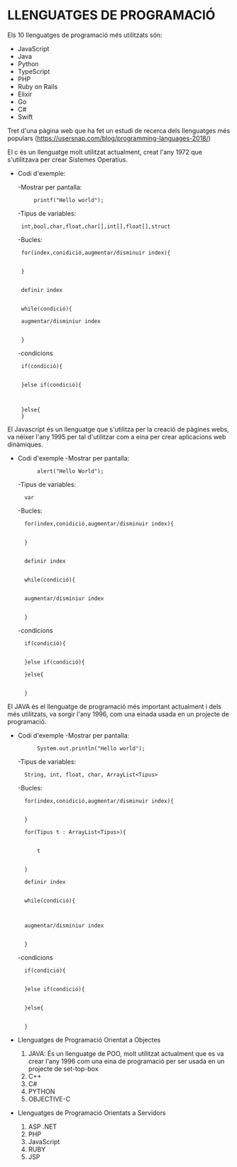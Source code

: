 # LLENGUATGES DE PROGRAMACIÓ

Els 10 llenguatges de programació més utilitzats són:

+ JavaScript
+ Java
+ Python
+ TypeScript
+ PHP
+ Ruby on Rails
+ Elixir
+ Go
+ C#
+ Swift

Tret d'una pàgina web que ha fet un estudi de recerca dels llenguatges més populars (https://usersnap.com/blog/programming-languages-2018/)

 El c és un llenguatge molt utilitzat actualment, creat l'any 1972 que s'utilitzava per crear Sistemes Operatius.
 - Codi d'exemple:

	-Mostrar per pantalla:
	
	
        	printf("Hello world");
		
		
	-Tipus de variables:
	
	
		int,bool,char,float,char[],int[],float[],struct
		
		
	-Bucles:
	
	
		for(index,conidició,augmentar/disminuir index){
		
		
		}
		
		
		definir index
		
		
		while(condició){
		
		augmentar/disminiur index
		
		
		}
	-condicions
	
	
		if(condició){
		
		
		}else if(condició){
		
		
		
		}else{
		}
	
		
  El Javascript és un llenguatge que s'utilitza per la creació de pàgines webs, va néixer l'any 1995 per tal d'utilitzar com a eina per crear aplicacions web dinàmiques.
- Codi d'exemple
	-Mostrar per pantalla:
	
	
        	alert("Hello World");
		
		
	-Tipus de variables:
	
	
		var
		
		
	-Bucles:
	
	
		for(index,conidició,augmentar/disminuir index){
		
		
		}
		
		
		definir index
		
		
		while(condició){
		
		
		augmentar/disminiur index
		
		
		}
		
		
	-condicions
	
	
		if(condició){
		
		
		}else if(condició){
		
		}else{
		
		
		}
El JAVA és el llenguatge de programació més important actualment i dels més utilitzats, va sorgir l'any 1996, com una einada usada en un projecte de programació.
- Codi d'exemple
	-Mostrar per pantalla:
	
	
        	System.out.println("Hello world");
	-Tipus de variables:
	
	
	
		String, int, float, char, ArrayList<Tipus>
	-Bucles:
	
	
		for(index,conidició,augmentar/disminuir index){
		
		
		}
	
		for(Tipus t : ArrayList<Tipus>){
		
		
			t
			
			
		}
		
		definir index
		
		
		while(condició){
		
		
		
		augmentar/disminiur index
		
		
		}
	-condicions
	
	
		if(condició){
		
		
		}else if(condició){
		
		
		}else{
		
		
		}

- Llenguatges de Programació Orientat a Objectes
  1. JAVA: És un llenguatge de POO, molt utilitzat actualment que es va crear l'any 1996 com una eina de programació per ser usada en un 	projecte de set-top-box
  2. C++
  3. C#
  4. PYTHON
  5. OBJECTIVE-C
- Llenguatges de Programació Orientats a Servidors
  1. ASP .NET
  2. PHP
  3. JavaScript
  4. RUBY
  5. JSP
